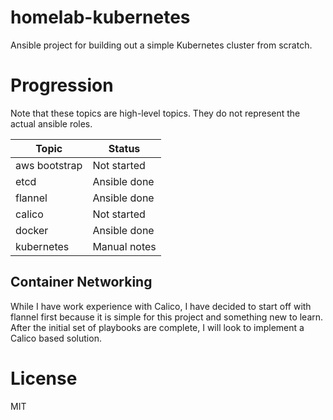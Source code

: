# homelab-kubernetes

Ansible project for building out a simple Kubernetes cluster from scratch.

# Progression

Note that these topics are high-level topics. They do not represent the actual
ansible roles.

| Topic         | Status       |
|---------------|--------------|
| aws bootstrap | Not started  |
| etcd          | Ansible done |
| flannel       | Ansible done |
| calico        | Not started  |
| docker        | Ansible done |
| kubernetes    | Manual notes |

## Container Networking

While I have work experience with Calico, I have decided to start off with
flannel first because it is simple for this project and something new to learn.
After the initial set of playbooks are complete, I will look to implement a
Calico based solution.

# License

MIT
